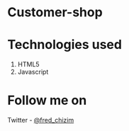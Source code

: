 # Customer-shop

# Technologies used
1. HTML5
2. Javascript

# Follow me on
Twitter - [@fred_chizim](https://www.twitter.com/fred_chizim "Fred")
